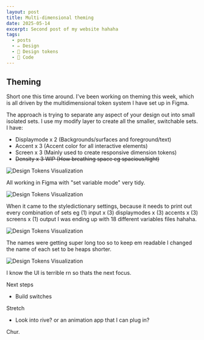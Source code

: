```yaml
---
layout: post
title: Multi-dimensional theming
date: 2025-05-14
excerpt: Second post of my website hahaha
tags:
  - posts
  - ✏️ Design
  - 🎨 Design tokens
  - 🤖 Code
---
```

## Theming

Short one this time around. I've been working on theming this week, which is all driven by the multidimensional token system I have set up in Figma.

The approach is trying to separate any aspect of your design out into small isolated sets. I use my modify layer to create all the smaller, switchable sets. I have:
- Displaymode x 2 (Backgrounds/surfaces and foreground/text)
- Accent x 3 (Accent color for all interactive elements)
- Screen x 3 (Mainly used to create responsive dimension tokens)
- ~~Density x 3 WIP (How breathing space eg spacious/tight)~~

![Design Tokens Visualization](/images/2A-new-switches.png)

All working in Figma with "set variable mode" very tidy.

![Design Tokens Visualization](/images/2B-mode-switching.gif)

When it came to the styledictionary settings, because it needs to print out every combination of sets eg (1) input x (3) displaymodes  x (3) accents x (3) screens x (1) output I was ending up with 18 different variables files hahaha.

![Design Tokens Visualization](/images/2C-first-export.png)

The names were getting super long too so to keep em readable I changed the name of each set to be heaps shorter.

![Design Tokens Visualization](/images/2D-shortening-names.png)

I know the UI is terrible rn so thats the next focus.

Next steps
- Build switches

Stretch
- Look into rive? or an animation app that I can plug in? 

Chur.